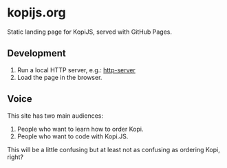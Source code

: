 kopijs.org
===

Static landing page for KopiJS, served with GitHub Pages.

Development
---

1. Run a local HTTP server, e.g.: [http-server](https://github.com/nodeapps/http-server)
2. Load the page in the browser.

Voice
---

This site has two main audiences:

1. People who want to learn how to order Kopi.
2. People who want to code with Kopi.JS.

This will be a little confusing but at least not as confusing as ordering Kopi, right?

